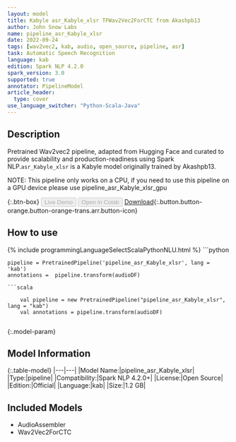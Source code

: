 ```yaml
---
layout: model
title: Kabyle asr_Kabyle_xlsr TFWav2Vec2ForCTC from Akashpb13
author: John Snow Labs
name: pipeline_asr_Kabyle_xlsr
date: 2022-09-24
tags: [wav2vec2, kab, audio, open_source, pipeline, asr]
task: Automatic Speech Recognition
language: kab
edition: Spark NLP 4.2.0
spark_version: 3.0
supported: true
annotator: PipelineModel
article_header:
  type: cover
use_language_switcher: "Python-Scala-Java"
---
```


## Description

Pretrained Wav2vec2  pipeline, adapted from Hugging Face and curated to provide scalability and production-readiness using Spark NLP.`asr_Kabyle_xlsr` is a Kabyle model originally trained by Akashpb13.

NOTE: This pipeline only works on a CPU, if you need to use this pipeline on a GPU device please use pipeline_asr_Kabyle_xlsr_gpu

{:.btn-box}
<button class="button button-orange" disabled>Live Demo</button>
<button class="button button-orange" disabled>Open in Colab</button>
[Download](https://s3.amazonaws.com/auxdata.johnsnowlabs.com/public/models/pipeline_asr_Kabyle_xlsr_kab_4.2.0_3.0_1664018945760.zip){:.button.button-orange.button-orange-trans.arr.button-icon}

## How to use



<div class="tabs-box" markdown="1">
{% include programmingLanguageSelectScalaPythonNLU.html %}
```python

    pipeline = PretrainedPipeline('pipeline_asr_Kabyle_xlsr', lang = 'kab')
    annotations =  pipeline.transform(audioDF)
    
```
```scala

    val pipeline = new PretrainedPipeline("pipeline_asr_Kabyle_xlsr", lang = "kab")
    val annotations = pipeline.transform(audioDF)
    
```
</div>

{:.model-param}
## Model Information

{:.table-model}
|---|---|
|Model Name:|pipeline_asr_Kabyle_xlsr|
|Type:|pipeline|
|Compatibility:|Spark NLP 4.2.0+|
|License:|Open Source|
|Edition:|Official|
|Language:|kab|
|Size:|1.2 GB|

## Included Models

- AudioAssembler
- Wav2Vec2ForCTC